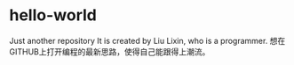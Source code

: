 # hello-world
Just another repository
It is created by Liu Lixin, who is a programmer.
想在GITHUB上打开编程的最新思路，使得自己能跟得上潮流。
